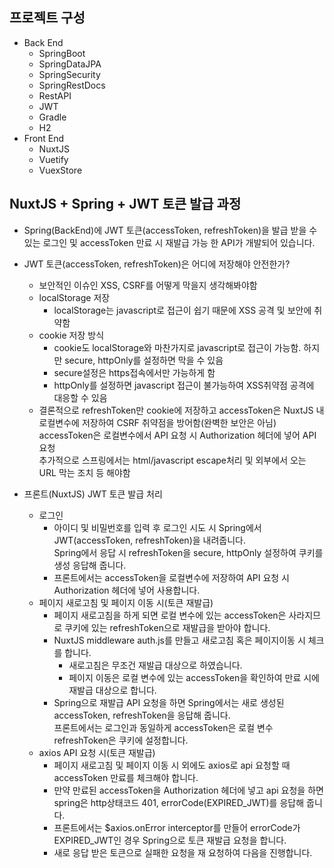 ## 프로젝트 구성
* Back End
  * SpringBoot
  * SpringDataJPA
  * SpringSecurity
  * SpringRestDocs
  * RestAPI
  * JWT
  * Gradle
  * H2
* Front End
  * NuxtJS
  * Vuetify
  * VuexStore

## NuxtJS + Spring + JWT 토큰 발급 과정

* Spring(BackEnd)에 JWT 토큰(accessToken, refreshToken)을 발급 받을 수 있는 로그인 및 accessToken 만료 시 재발급 가능 한 API가 개발되어 있습니다.


* JWT 토큰(accessToken, refreshToken)은 어디에 저장해야 안전한가?
  * 보안적인 이슈인 XSS, CSRF를 어떻게 막을지 생각해봐야함
  * localStorage 저장 
    * localStorage는 javascript로 접근이 쉽기 때문에 XSS 공격 및 보안에 취약함
  * cookie 저장 방식
    * cookie도 localStorage와 마찬가지로 javascript로 접근이 가능함. 하지만 secure, httpOnly를 설정하면 막을 수 있음
    * secure설정은 https접속에서만 가능하게 함
    * httpOnly를 설정하면 javascript 접근이 불가능하여 XSS취약점 공격에 대응할 수 있음
  * 결론적으로 refreshToken만 cookie에 저장하고 accessToken은 NuxtJS 내 로컬변수에 저장하여 CSRF 취약점을 방어함(완벽한 보안은 아님)<br>accessToken은 로컬변수에서 API 요청 시 Authorization 헤더에 넣어 API 요청<br>추가적으로 스프링에서는 html/javascript escape처리 및 외부에서 오는 URL 막는 조치 등 해야함


* 프론트(NuxtJS) JWT 토큰 발급 처리
  * 로그인
    * 아이디 및 비밀번호를 입력 후 로그인 시도 시 Spring에서 JWT(accessToken, refreshToken)을 내려줍니다.<br>Spring에서 응답 시 refreshToken을 secure, httpOnly 설정하여 쿠키를 생성 응답해 줍니다.
    * 프론트에서는 accessToken을 로컬변수에 저장하여 API 요청 시 Authorization 헤더에 넣어 사용합니다.
  * 페이지 새로고침 및 페이지 이동 시(토큰 재발급)
    * 페이지 새로고침을 하게 되면 로컬 변수에 있는 accessToken은 사라지므로 쿠키에 있는 refreshToken으로 재발급을 받아야 합니다.
    * NuxtJS middleware auth.js를 만들고 새로고침 혹은 페이지이동 시 체크를 합니다.
      * 새로고침은 무조건 재발급 대상으로 하였습니다.
      * 페이지 이동은 로컬 변수에 있는 accessToken을 확인하여 만료 시에 재발급 대상으로 합니다.
    * Spring으로 재발급 API 요청을 하면 Spring에서는 새로 생성된 accessToken, refreshToken을 응답해 줍니다.<br>프론트에서는 로그인과 동일하게 accessToken은 로컬 변수 refreshToken은 쿠키에 설정합니다.
  * axios API 요청 시(토큰 재발급)
    * 페이지 새로고침 및 페이지 이동 시 외에도 axios로 api 요청할 때 accessToken 만료를 체크해야 합니다.
    * 만약 만료된 accessToken을 Authorization 헤더에 넣고 api 요청을 하면 spring은 http상태코드 401, errorCode(EXPIRED_JWT)를 응답해 줍니다.
    * 프론트에서는 $axios.onError interceptor를 만들어 errorCode가 EXPIRED_JWT인 경우 Spring으로 토큰 재발급 요청을 합니다.
    * 새로 응답 받은 토큰으로 실패한 요청을 재 요청하여 다음을 진행합니다.